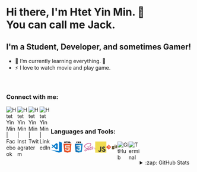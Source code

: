# Hi there, I'm Htet Yin Min. 👋<br>You can call me Jack.

## I'm a Student, Developer, and sometimes Gamer!

- 🌱 I’m currently learning everything. 🤣
- ⚡ I love to watch movie and play game.

<br>

### Connect with me:

[<img align="left" alt="Htet Yin Min | Facebook" width="30px" src="https://user-images.githubusercontent.com/51188508/111021668-7140c700-83fc-11eb-8752-9455805ef62f.png" />][facebook]
[<img align="left" alt="Htet Yin Min | Instagram" width="30px" src="https://user-images.githubusercontent.com/51188508/111021559-9b45b980-83fb-11eb-91a6-f45c3cf41123.png" />][instagram]
[<img align="left" alt="Htet Yin Min | Twitter" width="30px" src="https://user-images.githubusercontent.com/51188508/111021576-c3cdb380-83fb-11eb-8e42-1ead753fd43f.png" />][twitter]
[<img align="left" alt="Htet Yin Min | LinkedIn" width="30px" src="https://user-images.githubusercontent.com/51188508/111021591-e9f35380-83fb-11eb-9622-9fa7fc9b9400.png" />][linkedin]

<br><br>

### Languages and Tools:

<img align="left" alt="Visual Studio Code" width="30px" src="https://raw.githubusercontent.com/github/explore/80688e429a7d4ef2fca1e82350fe8e3517d3494d/topics/visual-studio-code/visual-studio-code.png" />
<img align="left" alt="HTML5" width="30px" src="https://raw.githubusercontent.com/github/explore/80688e429a7d4ef2fca1e82350fe8e3517d3494d/topics/html/html.png" />
<img align="left" alt="CSS3" width="30px" src="https://raw.githubusercontent.com/github/explore/80688e429a7d4ef2fca1e82350fe8e3517d3494d/topics/css/css.png" />
<img align="left" alt="Sass" width="30px" src="https://raw.githubusercontent.com/github/explore/80688e429a7d4ef2fca1e82350fe8e3517d3494d/topics/sass/sass.png" />
<img align="left" alt="JavaScript" width="30px" src="https://raw.githubusercontent.com/github/explore/80688e429a7d4ef2fca1e82350fe8e3517d3494d/topics/javascript/javascript.png" />
<img align="left" alt="Git" width="30px" src="https://raw.githubusercontent.com/github/explore/80688e429a7d4ef2fca1e82350fe8e3517d3494d/topics/git/git.png" />
<img align="left" alt="GitHub" width="30px" src="https://user-images.githubusercontent.com/51188508/111021713-b533cc00-83fc-11eb-941d-7fd745623185.png" />
<img align="left" alt="Terminal" width="30px" src="https://img.icons8.com/fluent/48/000000/run-command.png" />

<br><br>

<details>
  <summary>:zap: GitHub Stats</summary>

  <img align="left" alt="Htet Yin Min's GitHub Stats" src="https://github-readme-stats.codestackr.vercel.app/api?username=HtetYinMin&show_icons=true&hide_border=true" />

</details>

[facebook]: https://www.facebook.com/HtetYinMin.Jack
[twitter]: https://twitter.com/realHtetYinMin
[instagram]: https://www.instagram.com/htetyinmin
[linkedin]: https://www.linkedin.com/in/htet-yin-min-6a39a71b3
